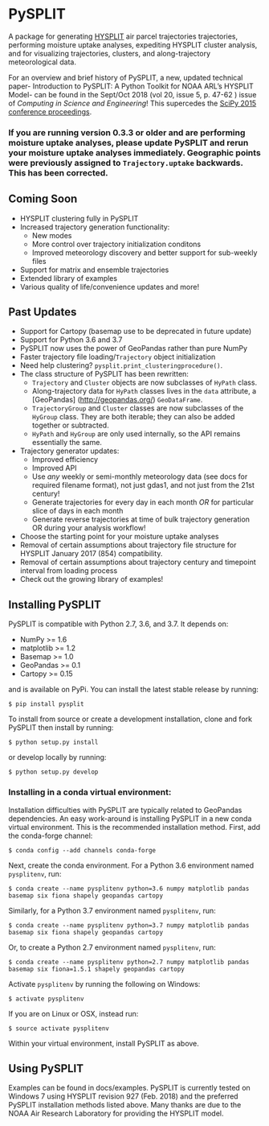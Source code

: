 # PySPLIT

A package for generating [HYSPLIT](http://ready.arl.noaa.gov/HYSPLIT.php) air parcel trajectories trajectories, performing moisture uptake analyses, expediting HYSPLIT cluster analysis, and for visualizing trajectories, clusters, and along-trajectory meteorological data.

For an overview and brief history of PySPLIT, a new, updated technical paper- Introduction to PySPLIT: A Python Toolkit for NOAA ARL’s HYSPLIT Model- can be found in the Sept/Oct 2018 (vol 20, issue 5, p. 47-62 ) issue of *Computing in Science and Engineering*!  This supercedes the [SciPy 2015 conference proceedings](http://conference.scipy.org/proceedings/scipy2015/mellissa_cross_p.html).

### If you are running version 0.3.3 or older and are performing moisture uptake analyses, please update PySPLIT and rerun your moisture uptake analyses immediately.  Geographic points were previously assigned to ``Trajectory.uptake`` backwards.  This has been corrected.

## Coming Soon
* HYSPLIT clustering fully in PySPLIT
* Increased trajectory generation functionality:
  * New modes
  * More control over trajectory initialization conditons
  * Improved meteorology discovery and better support for sub-weekly files
* Support for matrix and ensemble trajectories
* Extended library of examples
* Various quality of life/convenience updates and more!


## Past Updates

* Support for Cartopy (basemap use to be deprecated in future update)
* Support for Python 3.6 and 3.7
* PySPLIT now uses the power of GeoPandas rather than pure NumPy
* Faster trajectory file loading/``Trajectory`` object initialization
* Need help clustering?  ``pysplit.print_clusteringprocedure()``.
* The class structure of PySPLIT has been rewritten:
  * ``Trajectory`` and ``Cluster`` objects are now subclasses of ``HyPath`` class.
  * Along-trajectory data for ``HyPath`` classes lives in the ``data`` attribute, a [GeoPandas] (http://geopandas.org/) ``GeoDataFrame``.
  * ``TrajectoryGroup`` and ``Cluster`` classes are now subclasses of the ``HyGroup`` class.  They are both iterable; they can also be added together or subtracted.
  * ``HyPath`` and ``HyGroup`` are only used internally, so the API remains essentially the same.
* Trajectory generator updates:
  * Improved efficiency
  * Improved API
  * Use *any* weekly or semi-monthly meteorology data (see docs for required filename format), not just gdas1, and not just from the 21st century!
  * Generate trajectories for every day in each month *OR* for particular slice of days in each month
  * Generate reverse trajectories at time of bulk trajectory generation OR during your analysis workflow!
* Choose the starting point for your moisture uptake analyses
* Removal of certain assumptions about trajectory file structure for HYSPLIT January 2017 (854) compatibility.
* Removal of certain assumptions about trajectory century and timepoint interval from loading process
* Check out the growing library of examples!
## Installing PySPLIT

PySPLIT is compatible with Python 2.7, 3.6, and 3.7.  It depends on:
* NumPy >= 1.6
* matplotlib >= 1.2
* Basemap >= 1.0
* GeoPandas >= 0.1
* Cartopy >= 0.15

and is available on PyPi.  You can install the latest stable release by running:

```
$ pip install pysplit
```

To install from source or create a development installation, clone and fork PySPLIT then install by running:

```
$ python setup.py install
```

or develop locally by running:

```
$ python setup.py develop
```

### Installing in a conda virtual environment:

Installation difficulties with PySPLIT are typically related to GeoPandas dependencies.  An easy work-around is installing PySPLIT in a new conda virtual environment.  This is the recommended installation method.  First, add the conda-forge channel:
```
$ conda config --add channels conda-forge
```

Next, create the conda environment.  For a Python 3.6 environment named `pysplitenv`, run:
```
$ conda create --name pysplitenv python=3.6 numpy matplotlib pandas basemap six fiona shapely geopandas cartopy
```

Similarly, for a Python 3.7 environment named `pysplitenv`, run:
```
$ conda create --name pysplitenv python=3.7 numpy matplotlib pandas basemap six fiona shapely geopandas cartopy
```

Or, to create a Python 2.7 environment named `pysplitenv`, run:
```
$ conda create --name pysplitenv python=2.7 numpy matplotlib pandas basemap six fiona=1.5.1 shapely geopandas cartopy
```

Activate `pysplitenv` by running the following on Windows:
```
$ activate pysplitenv
```
If you are on Linux or OSX, instead run:
```
$ source activate pysplitenv
```

Within your virtual environment, install PySPLIT as above.

## Using PySPLIT

Examples can be found in docs/examples.  PySPLIT is currently tested on Windows 7 using HYSPLIT revision 927 (Feb. 2018) and the preferred PySPLIT installation methods listed above.   Many thanks are due to the NOAA Air Research Laboratory for providing the HYSPLIT model.
